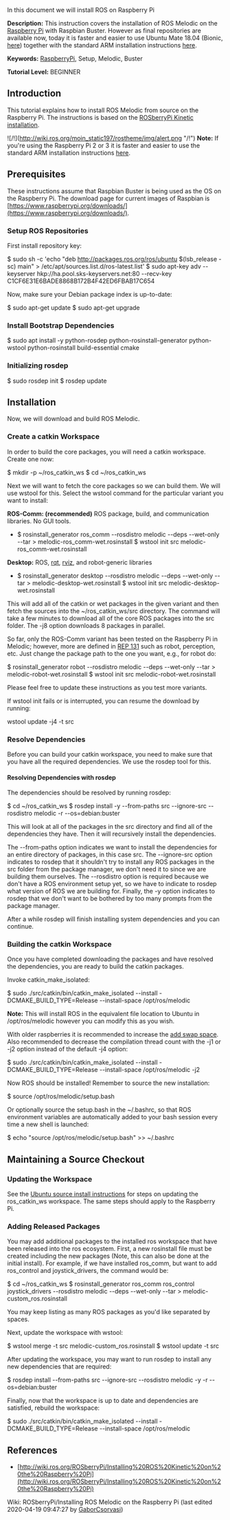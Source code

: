 In this document we will install ROS on Raspberry Pi

**Description:** This instruction covers the installation of ROS Melodic on the [Raspberry Pi](http://www.raspberrypi.org/) with Raspbian Buster. However as final repositories are available now, today it is faster and easier to use Ubuntu Mate 18.04 (Bionic, [here](https://www.raspberrypi.org/downloads/)) together with the standard ARM installation instructions [here](http://wiki.ros.org/melodic/Installation/Ubuntu).

**Keywords:** [RaspberryPi](http://www.raspberrypi.org/), Setup, Melodic, Buster

**Tutorial Level:** BEGINNER

## Introduction

This tutorial explains how to install ROS Melodic from source on the Raspberry Pi. The instructions is based on the [ROSberryPi Kinetic installation](http://wiki.ros.org/ROSberryPi/Installing%2520ROS%2520Kinetic%2520on%2520the%2520Raspberry%2520Pi).

![/!\](http://wiki.ros.org/moin_static197/rostheme/img/alert.png "/!\") **Note:** If you're using the Raspberry Pi 2 or 3 it is faster and easier to use the standard ARM installation instructions [here](http://wiki.ros.org/melodic/Installation/Ubuntu).

## Prerequisites

These instructions assume that Raspbian Buster is being used as the OS on the Raspberry Pi. The download page for current images of Raspbian is [https://www.raspberrypi.org/downloads/](https://www.raspberrypi.org/downloads/).

### Setup ROS Repositories

First install repository key:

$ sudo sh -c 'echo "deb http://packages.ros.org/ros/ubuntu $(lsb\_release -sc) main" > /etc/apt/sources.list.d/ros-latest.list'
$ sudo apt-key adv --keyserver hkp://ha.pool.sks-keyservers.net:80 --recv-key C1CF6E31E6BADE8868B172B4F42ED6FBAB17C654

Now, make sure your Debian package index is up-to-date:

$ sudo apt-get update
$ sudo apt-get upgrade

### Install Bootstrap Dependencies

$ sudo apt install -y python-rosdep python-rosinstall-generator python-wstool python-rosinstall build-essential cmake

### Initializing rosdep

$ sudo rosdep init
$ rosdep update

## Installation

Now, we will download and build ROS Melodic.

### Create a catkin Workspace

In order to build the core packages, you will need a catkin workspace. Create one now:

$ mkdir -p ~/ros\_catkin\_ws
$ cd ~/ros\_catkin\_ws

Next we will want to fetch the core packages so we can build them. We will use wstool for this. Select the wstool command for the particular variant you want to install:

**ROS-Comm: (recommended)** ROS package, build, and communication libraries. No GUI tools.

-   $ rosinstall\_generator ros\_comm --rosdistro melodic --deps --wet-only --tar > melodic-ros\_comm-wet.rosinstall
    $ wstool init src melodic-ros\_comm-wet.rosinstall
    

**Desktop:** ROS, [rqt](http://wiki.ros.org/rqt), [rviz](http://wiki.ros.org/rviz), and robot-generic libraries

-   $ rosinstall\_generator desktop --rosdistro melodic --deps --wet-only --tar > melodic-desktop-wet.rosinstall
    $ wstool init src melodic-desktop-wet.rosinstall
    

This will add all of the catkin or wet packages in the given variant and then fetch the sources into the ~/ros\_catkin\_ws/src directory. The command will take a few minutes to download all of the core ROS packages into the src folder. The \-j8 option downloads 8 packages in parallel.

So far, only the ROS-Comm variant has been tested on the Raspberry Pi in Melodic; however, more are defined in [REP 131](http://ros.org/reps/rep-0131.html#variants) such as robot, perception, etc. Just change the package path to the one you want, e.g., for robot do:

$ rosinstall\_generator robot --rosdistro melodic --deps --wet-only --tar > melodic-robot-wet.rosinstall
$ wstool init src melodic-robot-wet.rosinstall

Please feel free to update these instructions as you test more variants.

If wstool init fails or is interrupted, you can resume the download by running:

wstool update -j4 -t src

### Resolve Dependencies

Before you can build your catkin workspace, you need to make sure that you have all the required dependencies. We use the rosdep tool for this.

#### Resolving Dependencies with rosdep

The dependencies should be resolved by running rosdep:

$ cd ~/ros\_catkin\_ws
$ rosdep install -y --from-paths src --ignore-src --rosdistro melodic -r --os=debian:buster

This will look at all of the packages in the src directory and find all of the dependencies they have. Then it will recursively install the dependencies.

The --from-paths option indicates we want to install the dependencies for an entire directory of packages, in this case src. The --ignore-src option indicates to rosdep that it shouldn't try to install any ROS packages in the src folder from the package manager, we don't need it to since we are building them ourselves. The --rosdistro option is required because we don't have a ROS environment setup yet, so we have to indicate to rosdep what version of ROS we are building for. Finally, the -y option indicates to rosdep that we don't want to be bothered by too many prompts from the package manager.

After a while rosdep will finish installing system dependencies and you can continue.

### Building the catkin Workspace

Once you have completed downloading the packages and have resolved the dependencies, you are ready to build the catkin packages.

Invoke catkin\_make\_isolated:

$ sudo ./src/catkin/bin/catkin\_make\_isolated --install -DCMAKE\_BUILD\_TYPE=Release --install-space /opt/ros/melodic

**Note:** This will install ROS in the equivalent file location to Ubuntu in /opt/ros/melodic however you can modify this as you wish.

With older raspberries it is recommended to increase the [add swap space](http://raspberrypimaker.com/adding-swap-to-the-raspberrypi/). Also recommended to decrease the compilation thread count with the -j1 or -j2 option instead of the default -j4 option:

$ sudo ./src/catkin/bin/catkin\_make\_isolated --install -DCMAKE\_BUILD\_TYPE=Release --install-space /opt/ros/melodic -j2

Now ROS should be installed! Remember to source the new installation:

$ source /opt/ros/melodic/setup.bash

Or optionally source the setup.bash in the ~/.bashrc, so that ROS environment variables are automatically added to your bash session every time a new shell is launched:

$ echo "source /opt/ros/melodic/setup.bash" >> ~/.bashrc

## Maintaining a Source Checkout

### Updating the Workspace

See the [Ubuntu source install instructions](http://wiki.ros.org/melodic/Installation/Source) for steps on updating the ros\_catkin\_ws workspace. The same steps should apply to the Raspberry Pi.

### Adding Released Packages

You may add additional packages to the installed ros workspace that have been released into the ros ecosystem. First, a new rosinstall file must be created including the new packages (Note, this can also be done at the initial install). For example, if we have installed ros\_comm, but want to add ros\_control and joystick\_drivers, the command would be:

$ cd ~/ros\_catkin\_ws
$ rosinstall\_generator ros\_comm ros\_control joystick\_drivers --rosdistro melodic --deps --wet-only --tar > melodic-custom\_ros.rosinstall

You may keep listing as many ROS packages as you'd like separated by spaces.

Next, update the workspace with wstool:

$ wstool merge -t src melodic-custom\_ros.rosinstall
$ wstool update -t src

After updating the workspace, you may want to run rosdep to install any new dependencies that are required:

$ rosdep install --from-paths src --ignore-src --rosdistro melodic -y -r --os=debian:buster

Finally, now that the workspace is up to date and dependencies are satisfied, rebuild the workspace:

$ sudo ./src/catkin/bin/catkin\_make\_isolated --install -DCMAKE\_BUILD\_TYPE=Release --install-space /opt/ros/melodic

## References

-   [http://wiki.ros.org/ROSberryPi/Installing%20ROS%20Kinetic%20on%20the%20Raspberry%20Pi](http://wiki.ros.org/ROSberryPi/Installing%20ROS%20Kinetic%20on%20the%20Raspberry%20Pi)
    

Wiki: ROSberryPi/Installing ROS Melodic on the Raspberry Pi (last edited 2020-04-19 09:47:27 by [GaborCsorvasi](http://wiki.ros.org/GaborCsorvasi "GaborCsorvasi @ catv-176-63-218-31.catv.broadband.hu[176.63.218.31]"))